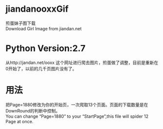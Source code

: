 # jiandanooxxGif
煎蛋妹子图下载   
 Download Girl Image from jiandan.net 
# Python Version:2.7
从http://jandan.net/ooxx
这个网址进行爬去图片，煎蛋做了调整，目前是重新在0开始了，以前的几千页图片没有了。
# 用法
把Page=1880修改为你的开始页，一次爬取13个页面。页面的下载数量是在DownRound的判断中控制。   
You can change “Page=1880” to your “StartPage”,this file will spider 12 Page at once.
